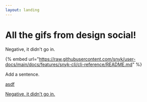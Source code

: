 ```yaml
---
layout: landing
---
```


# All the gifs from design social!

Negative, it didn't go in.

{% embed url="https://raw.githubusercontent.com/snyk/user-docs/main/docs/features/snyk-cli/cli-reference/README.md" %}

Add a sentence.

[asdf](https://raw.githubusercontent.com/snyk/user-docs/main/docs/features/snyk-cli/cli-reference/README.md)

[Negative, it didn't go in.](https://raw.githubusercontent.com/snyk/user-docs/main/docs/features/snyk-cli/cli-reference/README.md)
